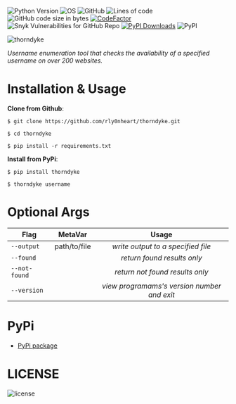 ![Python Version](https://img.shields.io/badge/python-3.x-blue?style=flat&logo=python)
![OS](https://img.shields.io/badge/OS-GNU%2FLinux-red?style=flat&logo=linux)
![GitHub](https://img.shields.io/github/license/rly0nheart/thorndyke?style=flat&logo=pypi)
![Lines of code](https://img.shields.io/tokei/lines/github/rly0nheart/thorndyke?style=flat&logo=github)
![GitHub code size in bytes](https://img.shields.io/github/languages/code-size/rly0nheart/thorndyke?style=flat&logo=github)
[![CodeFactor](https://www.codefactor.io/repository/github/rly0nheart/thorndyke/badge)](https://www.codefactor.io/repository/github/rly0nheart/thorndyke)
![Snyk Vulnerabilities for GitHub Repo](https://img.shields.io/snyk/vulnerabilities/github/rly0nheart/thorndyke?style=flat&logo=pypi)
[![PyPI Downloads](https://pepy.tech/badge/thorndyke)](https://pepy.tech/project/thorndyke)
![PyPI](https://img.shields.io/pypi/v/thorndyke?style=flat&logo=pypi)

![thorndyke](https://user-images.githubusercontent.com/74001397/150099726-cd58d0af-6385-4633-a550-405f3318f8a3.gif)


*Username enumeration tool that checks the availability of a specified username on over 200 websites.*

# Installation & Usage
**Clone from Github**:
```
$ git clone https://github.com/rly0nheart/thorndyke.git
```

```
$ cd thorndyke
```

```
$ pip install -r requirements.txt
```

**Install from PyPi**:


```
$ pip install thorndyke
```

```
$ thorndyke username
```

# Optional Args
| Flag |MetaVar|Usage|
| ------------- |:----------------------:|:---------:|
| <code>--output</code>      |   path/to/file |  *write output to a specified file*  |
| <code>--found</code>  |    |  *return found results only*  |
| <code>--not-found</code>  |    |  *return not found results only*  |
| <code>--version</code>  |    |  *view programams's version number and exit*  |

# PyPi
* [PyPi package](https://pypi.org/project/thorndyke)


# LICENSE
![license](https://user-images.githubusercontent.com/74001397/137917929-2f2cdb0c-4d1d-4e4b-9f0d-e01589e027b5.png)
